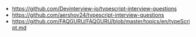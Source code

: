 - https://github.com/Devinterview-io/typescript-interview-questions
- https://github.com/aershov24/typescript-interview-questions
- https://github.com/FAQGURU/FAQGURU/blob/master/topics/en/typeScript.md
